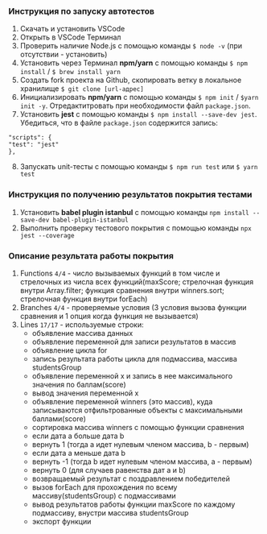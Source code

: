 ### Инструкция по запуску автотестов
1. Скачать и установить VSCode
2. Открыть в VSCode Терминал
3. Проверить наличие Node.js с помощью команды `$ node -v` (при отсутствии - установить)
4. Установить через Терминал **npm/yarn** с помощью команды `$ npm install` / `$ brew install yarn`
5. Создать fork проекта на Github, скопировать ветку в локальное хранилище `$ git clone [url-адрес]`
6. Инициализировать **npm/yarn** с помощью команды `$ npm init` / `$yarn init -y`. Отредактитровать при необходимости файл `package.json`.
7. Установить **jest** с помощью команды `$ npm install --save-dev jest`. Убедиться, что в файле `package.json` содержится запись:
```
"scripts": {
"test": "jest"
},
```
8. Запускать unit-тесты с помощью команды `$ npm run test` или `$ yarn test`

### Инструкция по получению результатов покрытия тестами
1. Установить **babel plugin istanbul** с помощью команды `npm install --save-dev babel-plugin-istanbul`
2. Выполнить проверку тестового покрытия с помощью команды `npx jest --coverage`

### Описание результата работы покрытия
1. Functions `4/4` - число вызываемых функций в том числе и стрелочных из числа всех функций(maxScore; стрелочная функция внутри Array.filter; функция сравнения внутри winners.sort; стрелочная функция внутри forEach)
2. Branches `4/4` - проверяемые условия (3 условия вызова функции сравнения и 1 опция когда функция не вызывается)
3. Lines  `17/17` - используемые строки:
   * объявление массива данных
   * объявление переменной для записи результатов в массив
   * объявление цикла for
   * запись результата работы цикла для подмассива, массива studentsGroup
   * объявление  переменной x и запись в нее максимального значения по баллам(score)
   * вывод значения переменной x
   * объявление переменной winners (это массив), куда записываются отфильтрованные объекты с максимальными баллами(score)
   * сортировка массива winners с помощью функции сравнения
   * если дата a больше дата b
   * вернуть 1 (тогда a идет нулевым членом массива, b - первым) 
   * если дата a меньше дата b
   * вернуть -1 (тогда b идет нулевым членом массива, a - первым) 
   * вернуть 0 (для случаев равенства дат a и b)
   * возвращаемый результат с поздравлением победителей
   * вызов forEach для прохождения по всему массиву(studentsGroup) с подмассивами
   * вывод результатов работы функции maxScore по каждому подмассиву, внустри массива studentsGroup
   * экспорт функции 